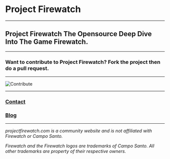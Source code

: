 # Project Firewatch

---

## Project Firewatch The Opensource Deep Dive Into The Game Firewatch.

---

### Want to contribute to Project Firewatch? Fork the project then do a pull request.

---

![Contribute](https://raw.githubusercontent.com/ProjectFirewatch/ProjectFirewatch/main/cdn/contribute.png)

---

### [Contact](mailto:contact@projectfirewatch.com)

### [Blog](https://blog.projectfirewatch.com/2022/02/19/new-people/)
---

*projectfirewatch.com is a community website and is not affiliated with Firewatch or Campo Santo.*

*Firewatch and the Firewatch logos are trademarks of Campo Santo. All other trademarks are property of their respective owners.*
